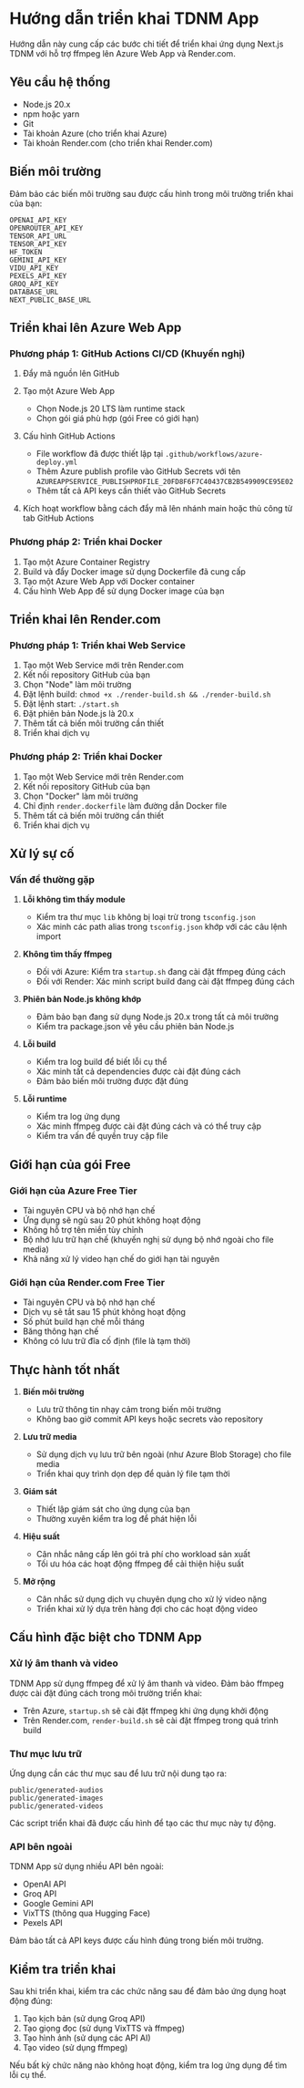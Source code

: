 # Hướng dẫn triển khai TDNM App

Hướng dẫn này cung cấp các bước chi tiết để triển khai ứng dụng Next.js TDNM với hỗ trợ ffmpeg lên Azure Web App và Render.com.

## Yêu cầu hệ thống

- Node.js 20.x
- npm hoặc yarn
- Git
- Tài khoản Azure (cho triển khai Azure)
- Tài khoản Render.com (cho triển khai Render.com)

## Biến môi trường

Đảm bảo các biến môi trường sau được cấu hình trong môi trường triển khai của bạn:

```
OPENAI_API_KEY
OPENROUTER_API_KEY
TENSOR_API_URL
TENSOR_API_KEY
HF_TOKEN
GEMINI_API_KEY
VIDU_API_KEY
PEXELS_API_KEY
GROQ_API_KEY
DATABASE_URL
NEXT_PUBLIC_BASE_URL
```

## Triển khai lên Azure Web App

### Phương pháp 1: GitHub Actions CI/CD (Khuyến nghị)

1. Đẩy mã nguồn lên GitHub
2. Tạo một Azure Web App
   - Chọn Node.js 20 LTS làm runtime stack
   - Chọn gói giá phù hợp (gói Free có giới hạn)
3. Cấu hình GitHub Actions
   - File workflow đã được thiết lập tại `.github/workflows/azure-deploy.yml`
   - Thêm Azure publish profile vào GitHub Secrets với tên `AZUREAPPSERVICE_PUBLISHPROFILE_20FD8F6F7C40437CB2B549909CE95E02`
   - Thêm tất cả API keys cần thiết vào GitHub Secrets

4. Kích hoạt workflow bằng cách đẩy mã lên nhánh main hoặc thủ công từ tab GitHub Actions

### Phương pháp 2: Triển khai Docker

1. Tạo một Azure Container Registry
2. Build và đẩy Docker image sử dụng Dockerfile đã cung cấp
3. Tạo một Azure Web App với Docker container
4. Cấu hình Web App để sử dụng Docker image của bạn

## Triển khai lên Render.com

### Phương pháp 1: Triển khai Web Service

1. Tạo một Web Service mới trên Render.com
2. Kết nối repository GitHub của bạn
3. Chọn "Node" làm môi trường
4. Đặt lệnh build: `chmod +x ./render-build.sh && ./render-build.sh`
5. Đặt lệnh start: `./start.sh`
6. Đặt phiên bản Node.js là 20.x
7. Thêm tất cả biến môi trường cần thiết
8. Triển khai dịch vụ

### Phương pháp 2: Triển khai Docker

1. Tạo một Web Service mới trên Render.com
2. Kết nối repository GitHub của bạn
3. Chọn "Docker" làm môi trường
4. Chỉ định `render.dockerfile` làm đường dẫn Docker file
5. Thêm tất cả biến môi trường cần thiết
6. Triển khai dịch vụ

## Xử lý sự cố

### Vấn đề thường gặp

1. **Lỗi không tìm thấy module**
   - Kiểm tra thư mục `lib` không bị loại trừ trong `tsconfig.json`
   - Xác minh các path alias trong `tsconfig.json` khớp với các câu lệnh import

2. **Không tìm thấy ffmpeg**
   - Đối với Azure: Kiểm tra `startup.sh` đang cài đặt ffmpeg đúng cách
   - Đối với Render: Xác minh script build đang cài đặt ffmpeg đúng cách

3. **Phiên bản Node.js không khớp**
   - Đảm bảo bạn đang sử dụng Node.js 20.x trong tất cả môi trường
   - Kiểm tra package.json về yêu cầu phiên bản Node.js

4. **Lỗi build**
   - Kiểm tra log build để biết lỗi cụ thể
   - Xác minh tất cả dependencies được cài đặt đúng cách
   - Đảm bảo biến môi trường được đặt đúng

5. **Lỗi runtime**
   - Kiểm tra log ứng dụng
   - Xác minh ffmpeg được cài đặt đúng cách và có thể truy cập
   - Kiểm tra vấn đề quyền truy cập file

## Giới hạn của gói Free

### Giới hạn của Azure Free Tier

- Tài nguyên CPU và bộ nhớ hạn chế
- Ứng dụng sẽ ngủ sau 20 phút không hoạt động
- Không hỗ trợ tên miền tùy chỉnh
- Bộ nhớ lưu trữ hạn chế (khuyến nghị sử dụng bộ nhớ ngoài cho file media)
- Khả năng xử lý video hạn chế do giới hạn tài nguyên

### Giới hạn của Render.com Free Tier

- Tài nguyên CPU và bộ nhớ hạn chế
- Dịch vụ sẽ tắt sau 15 phút không hoạt động
- Số phút build hạn chế mỗi tháng
- Băng thông hạn chế
- Không có lưu trữ đĩa cố định (file là tạm thời)

## Thực hành tốt nhất

1. **Biến môi trường**
   - Lưu trữ thông tin nhạy cảm trong biến môi trường
   - Không bao giờ commit API keys hoặc secrets vào repository

2. **Lưu trữ media**
   - Sử dụng dịch vụ lưu trữ bên ngoài (như Azure Blob Storage) cho file media
   - Triển khai quy trình dọn dẹp để quản lý file tạm thời

3. **Giám sát**
   - Thiết lập giám sát cho ứng dụng của bạn
   - Thường xuyên kiểm tra log để phát hiện lỗi

4. **Hiệu suất**
   - Cân nhắc nâng cấp lên gói trả phí cho workload sản xuất
   - Tối ưu hóa các hoạt động ffmpeg để cải thiện hiệu suất

5. **Mở rộng**
   - Cân nhắc sử dụng dịch vụ chuyên dụng cho xử lý video nặng
   - Triển khai xử lý dựa trên hàng đợi cho các hoạt động video

## Cấu hình đặc biệt cho TDNM App

### Xử lý âm thanh và video

TDNM App sử dụng ffmpeg để xử lý âm thanh và video. Đảm bảo ffmpeg được cài đặt đúng cách trong môi trường triển khai:

- Trên Azure, `startup.sh` sẽ cài đặt ffmpeg khi ứng dụng khởi động
- Trên Render.com, `render-build.sh` sẽ cài đặt ffmpeg trong quá trình build

### Thư mục lưu trữ

Ứng dụng cần các thư mục sau để lưu trữ nội dung tạo ra:

```
public/generated-audios
public/generated-images
public/generated-videos
```

Các script triển khai đã được cấu hình để tạo các thư mục này tự động.

### API bên ngoài

TDNM App sử dụng nhiều API bên ngoài:

- OpenAI API
- Groq API
- Google Gemini API
- VixTTS (thông qua Hugging Face)
- Pexels API

Đảm bảo tất cả API keys được cấu hình đúng trong biến môi trường.

## Kiểm tra triển khai

Sau khi triển khai, kiểm tra các chức năng sau để đảm bảo ứng dụng hoạt động đúng:

1. Tạo kịch bản (sử dụng Groq API)
2. Tạo giọng đọc (sử dụng VixTTS và ffmpeg)
3. Tạo hình ảnh (sử dụng các API AI)
4. Tạo video (sử dụng ffmpeg)

Nếu bất kỳ chức năng nào không hoạt động, kiểm tra log ứng dụng để tìm lỗi cụ thể.
